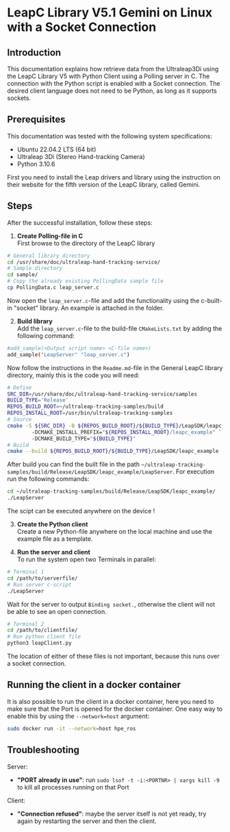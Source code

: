 # LeapC Library V5.1 Gemini on Linux with a Socket Connection

## Introduction

This documentation explains how retrieve data from the Ultraleap3Di using the LeapC Library V5 with Python Client using a Polling server in C. The connection with the Python script is enabled with a Socket connection. The desired client language does not need to be Python, as long as it supports sockets.

## Prerequisites
This documentation was tested with the following system specifications:
- Ubuntu 22.04.2 LTS (64 bit)
- Ultraleap 3Di (Stereo Hand-tracking Camera)
- Python 3.10.6

First you need to install the Leap drivers and library using the instruction on their website for the fifth version of the LeapC library, called Gemini.

## Steps
After the successful installation, follow these steps:

1. **Create Polling-file in C**\
First browse to the directory of the LeapC library
```bash
# General library directory
cd /usr/share/doc/ultraleap-hand-tracking-service/
# Sample directory
cd sample/
# Copy the already existing PollingData sample file
cp PollingData.c leap_server.c
```
Now open the `leap_server.c`-file and add the functionality using the c-built-in "socket" library. An example is attached in the folder.

2. **Build library**\
Add the `leap_server.c`-file to the build-file `CMakeLists.txt` by adding the following command:
```bash
#add_sample(<Output script name> <C-file name>)
add_sample("LeapServer" "leap_server.c")
```
Now follow the instructions in the `Readme.md`-file in the General LeapC library directory, mainly this is the code you will need:
```bash
# Define
SRC_DIR=/usr/share/doc/ultraleap-hand-tracking-service/samples    
BUILD_TYPE='Release'    
REPOS_BUILD_ROOT=~/ultraleap-tracking-samples/build     
REPOS_INSTALL_ROOT=/usr/bin/ultraleap-tracking-samples    
# Source
cmake -S ${SRC_DIR} -B ${REPOS_BUILD_ROOT}/${BUILD_TYPE}/LeapSDK/leapc_example `       
        -DCMAKE_INSTALL_PREFIX="${REPOS_INSTALL_ROOT}/leapc_example" `    
        -DCMAKE_BUILD_TYPE="${BUILD_TYPE}"    
# Build
cmake --build ${REPOS_BUILD_ROOT}/${BUILD_TYPE}/LeapSDK/leapc_example -j --config ${BUILD_TYPE}
```
After build you can find the built file in the path `~/ultraleap-tracking-samples/build/Release/LeapSDK/leapc_example/LeapServer`. For execution run the following commands:
```bash
cd ~/ultraleap-tracking-samples/build/Release/LeapSDK/leapc_example/
./LeapServer
```
The scipt can be executed anywhere on the device !

3. **Create the Python client**\
Create a new Python-file anywhere on the local machine and use the example file as a template.

4. **Run the server and client**\
To run the system open two Terminals in parallel:
```bash
# Terminal 1
cd /path/to/serverfile/
# Run server c-script
./LeapServer
```
Wait for the server to output `Binding socket.`, otherwise the client will not be able to see an open connection.
```bash
# Terminal 2
cd /path/to/clientfile/
# Run python client file
python3 leapClient.py
```
The location of either of these files is not important, because this runs over a socket connection.

## Running the client in a docker container
It is also possible to run the client in a docker container, here you need to make sure that the Port is opened for the docker container. One easy way to enable this by using the `--network=host` argument:
```bash
sudo docker run -it --network=host hpe_ros
```

## Troubleshooting
Server:
- **"PORT already in use"**: run `sudo lsof -t -i:<PORTNR> | xargs kill -9` to kill all processes running on that Port

Client:
- **"Connection refused"**: maybe the server itself is not yet ready, try again by restarting the server and then the client.
